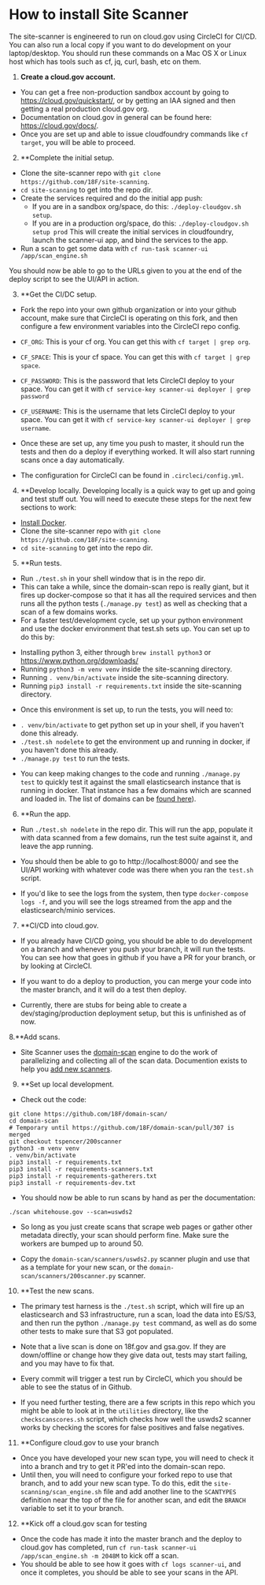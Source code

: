 # How to install Site Scanner

The site-scanner is engineered to run on cloud.gov using CircleCI for CI/CD.
You can also run a local copy if you want to do development on your laptop/desktop.
You should run these commands on a Mac OS X or Linux host which has tools such as cf, jq, curl, bash, etc on them.

1. **Create a cloud.gov account.**

- You can get a free non-production sandbox account by going to https://cloud.gov/quickstart/,
or by getting an IAA signed and then getting a real production cloud.gov org.
- Documentation on cloud.gov in general can be found here:  https://cloud.gov/docs/.
- Once you are set up and able to issue cloudfoundry commands like `cf target`, you will be able to proceed.

2. **Complete the initial setup.

- Clone the site-scanner repo with `git clone https://github.com/18F/site-scanning`.
- `cd site-scanning` to get into the repo dir.
- Create the services required and do the initial app push:
	- If you are in a sandbox org/space, do this: `./deploy-cloudgov.sh setup`.
	- If you are in a production org/space, do this: `./deploy-cloudgov.sh setup prod`
  This will create the initial services in cloudfoundry, launch the scanner-ui app,
  and bind the services to the app.
- Run a scan to get some data with `cf run-task scanner-ui /app/scan_engine.sh`

You should now be able to go to the URLs given to you at the end of the deploy script
to see the UI/API in action.

3. **Get the CI/DC setup.

- Fork the repo into your own github organization or into your github account, make sure that CircleCI is operating on this fork, and then configure a few environment variables into the CircleCI repo config.
- `CF_ORG`: This is your cf org.  You can get this with `cf target | grep org`.
- `CF_SPACE`:  This is your cf space.  You can get this with `cf target | grep space`.
- `CF_PASSWORD`:  This is the password that lets CircleCI deploy to your space.
	You can get it with `cf service-key scanner-ui deployer | grep password`
- `CF_USERNAME`:  This is the username that lets CircleCI deploy
	to your space.  You can get it with `cf service-key scanner-ui deployer | grep username`.

- Once these are set up, any time you push to master, it should run the tests and then
do a deploy if everything worked.  It will also start running scans once a day
automatically.
- The configuration for CircleCI can be found in `.circleci/config.yml`.

4. **Develop locally.
Developing locally is a quick way to get up and going and test stuff out.
You will need to execute these steps for the next
few sections to work:

- [Install Docker](https://docs.docker.com/install/).
- Clone the site-scanner repo with `git clone https://github.com/18F/site-scanning`.
- `cd site-scanning` to get into the repo dir.

5. **Run tests.

- Run `./test.sh` in your shell window that is in the repo dir.
- This can take a while, since the domain-scan repo is really giant, but it fires up
docker-compose so that it has all the required services and then runs all the python
tests (`./manage.py test`) as well as checking that a scan of a few domains works.
- For a faster test/development cycle, set up your python environment
and use the docker environment that test.sh sets up.  You can set up to do this by:
* Installing python 3, either through `brew install python3` or https://www.python.org/downloads/
* Running `python3 -m venv venv` inside the site-scanning directory.
* Running `. venv/bin/activate` inside the site-scanning directory.
* Running `pip3 install -r requirements.txt` inside the site-scanning directory.

- Once this environment is set up, to run the tests, you will need to:
* `. venv/bin/activate` to get python set up in your shell, if you haven't done this already.
* `./test.sh nodelete` to get the environment up and running in docker, if you haven't done this already.
* `./manage.py test` to run the tests.

- You can keep making changes to the code and running `./manage.py test` to quickly
test it against the small elasticsearch instance that is running in docker.
That instance has a few domains which are scanned and loaded in.  The list of
domains can be [found here](composetest.sh)).

6. **Run the app.

- Run `./test.sh nodelete` in the repo dir.  This will run the app, populate
it with data scanned from a few domains, run the test suite against it,
and leave the app running.

- You should then be able to go to http://localhost:8000/ and see the UI/API
working with whatever code was there when you ran the `test.sh` script.

- If you'd like to see the logs from the system, then type `docker-compose logs -f`,
and you will see the logs streamed from the app and the elasticsearch/minio
services.

7. **CI/CD into cloud.gov.

- If you already have CI/CD going, you should be able to do development on a branch
and whenever you push your branch, it will run the tests.  You can see how that goes
in github if you have a PR for your branch, or by looking at CircleCI.

- If you want to do a deploy to production, you can merge your code into the master
branch, and it will do a test then deploy.

- Currently, there are stubs for being able to create a dev/staging/production deployment
setup, but this is unfinished as of now.

8.**Add scans.

- Site Scanner uses the [domain-scan](https://github.com/18F/domain-scan) engine
to do the work of parallelizing and collecting all of the scan data. Documention exists to help you [add new scanners](https://github.com/18F/domain-scan#developing-new-scanners).
9. **Set up local development.
- Check out the code: 
```
git clone https://github.com/18F/domain-scan/
cd domain-scan
# Temporary until https://github.com/18F/domain-scan/pull/307 is merged
git checkout tspencer/200scanner
python3 -m venv venv
. venv/bin/activate
pip3 install -r requirements.txt
pip3 install -r requirements-scanners.txt
pip3 install -r requirements-gatherers.txt
pip3 install -r requirements-dev.txt
```

- You should now be able to run scans by hand as per the documentation:
```
./scan whitehouse.gov --scan=uswds2
```

- So long as you just create scans that scrape web pages or gather other
metadata directly, your scan should perform fine. Make sure the workers are bumped up to around 50.

- Copy the `domain-scan/scanners/uswds2.py` scanner plugin and use that as a template for your new scan, or the `domain-scan/scanners/200scanner.py` scanner.

10. **Test the new scans.

- The primary test harness is the `./test.sh` script, which will fire
up an elasticsearch and S3 infrastructure, run a scan, load the data
into ES/S3, and then run the python `./manage.py test` command, as well
as do some other tests to make sure that S3 got populated.

- Note that a live scan is done on
18f.gov and gsa.gov. If they are down/offline or change how
they give data out, tests may start failing, and you may have to fix
that.

- Every commit will trigger a test run by CircleCI, which you should
be able to see the status of in Github.

- If you need further testing, there are a few scripts in this repo which
you might be able to look at in the `utilities` directory, like the `checkscanscores.sh`
script, which checks how well the uswds2 scanner works by checking the scores for
false positives and false negatives.

11. **Configure cloud.gov to use your branch

- Once you have developed your new scan type, you will need to check it into a branch
and try to get it PR'ed into the domain-scan repo.
- Until then, you will need to
configure your forked repo to use that branch, and to add your new scan type. To do this, edit the `site-scanning/scan_engine.sh` file and add another line
to the `SCANTYPES` definition near the top of the file for another scan, and
edit the `BRANCH` variable to set it to your branch.

12. **Kick off a cloud.gov scan for testing

- Once the code has made it into the master branch and the deploy to cloud.gov
has completed,
run `cf run-task scanner-ui /app/scan_engine.sh -m 2048M` to kick off a scan.
- You should be able to see how it goes with `cf logs scanner-ui`, and
once it completes, you should be able to see your scans in the API.
